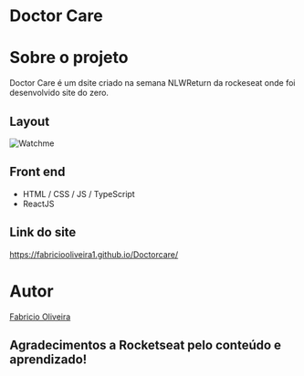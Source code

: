 # Doctor Care

# Sobre o projeto

Doctor Care é um dsite criado na semana NLWReturn da rockeseat onde foi desenvolvido site do zero.

## Layout
![Watchme](https://github.com/FabricioOliveira1/readMe--model/blob/main/assets/doctorcare-print.jpg)

## Front end
- HTML / CSS / JS / TypeScript
- ReactJS

## Link do site
https://fabriciooliveira1.github.io/Doctorcare/

# Autor

[Fabricio Oliveira](https://www.linkedin.com/in/fabricioliveira-1/)

## Agradecimentos a Rocketseat pelo conteúdo e aprendizado!
